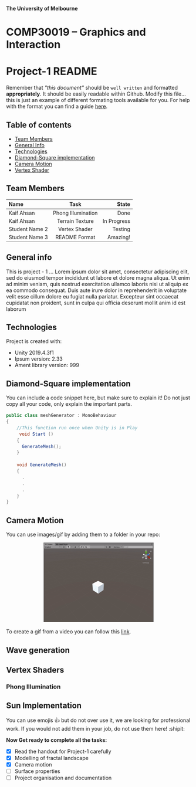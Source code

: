 **The University of Melbourne**

# COMP30019 – Graphics and Interaction

# Project-1 README

Remember that _"this document"_ should be `well written` and formatted **appropriately**. It should be easily readable within Github. Modify this file...
this is just an example of different formating tools available for you. For help with the format you can find a guide [here](https://docs.github.com/en/github/writing-on-github).

## Table of contents

- [Team Members](#team-members)
- [General Info](#general-info)
- [Technologies](#technologies)
- [Diamond-Square implementation](#diamond-square-implementation)
- [Camera Motion](#camera-motion)
- [Vertex Shader](#vertex-shader)

## Team Members

| Name           |        Task        |       State |
| :------------- | :----------------: | ----------: |
| Kaif Ahsan     | Phong Illumination |        Done |
| Kaif Ahsan     |  Terrain Texture   | In Progress |
| Student Name 2 |   Vertex Shader    |     Testing |
| Student Name 3 |   README Format    |    Amazing! |

## General info

This is project - 1 ...
Lorem ipsum dolor sit amet, consectetur adipiscing elit, sed do eiusmod tempor incididunt ut labore et dolore magna aliqua. Ut enim ad minim veniam, quis nostrud exercitation ullamco laboris nisi ut aliquip ex ea commodo consequat. Duis aute irure dolor in reprehenderit in voluptate velit esse cillum dolore eu fugiat nulla pariatur. Excepteur sint occaecat cupidatat non proident, sunt in culpa qui officia deserunt mollit anim id est laborum

## Technologies

Project is created with:

- Unity 2019.4.3f1
- Ipsum version: 2.33
- Ament library version: 999

## Diamond-Square implementation

You can include a code snippet here, but make sure to explain it!
Do not just copy all your code, only explain the important parts.

```c#
public class meshGenerator : MonoBehaviour
{
    //This function run once when Unity is in Play
     void Start ()
    {
      GenerateMesh();
    }

    void GenerateMesh()
    {
      .
      .
      .
    }
}
```

## Camera Motion

You can use images/gif by adding them to a folder in your repo:

<p align="center">
  <img src="Gifs/Q1-1.gif"  width="300" >
</p>

To create a gif from a video you can follow this [link](https://ezgif.com/video-to-gif/ezgif-6-55f4b3b086d4.mov).

## Wave generation

## Vertex Shaders

### Phong Illumination

## Sun Implementation

You can use emojis :+1: but do not over use it, we are looking for professional work. If you would not add them in your job, do not use them here! :shipit:

**Now Get ready to complete all the tasks:**

- [x] Read the handout for Project-1 carefully
- [x] Modelling of fractal landscape
- [x] Camera motion
- [ ] Surface properties
- [ ] Project organisation and documentation
